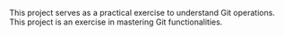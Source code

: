 This project serves as a practical exercise to understand Git operations.
This project is an exercise in mastering Git functionalities.
